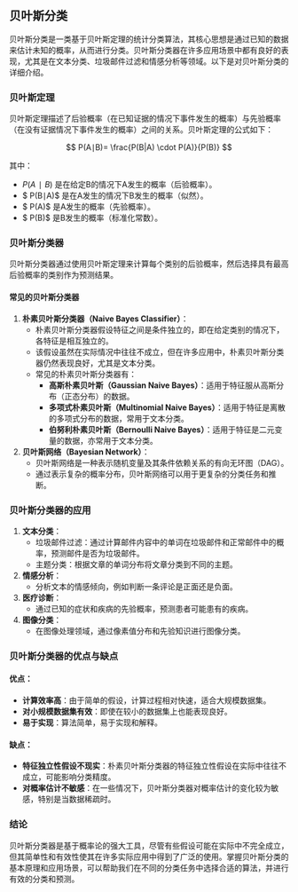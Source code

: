 ## 贝叶斯分类

贝叶斯分类是一类基于贝叶斯定理的统计分类算法，其核心思想是通过已知的数据来估计未知的概率，从而进行分类。贝叶斯分类器在许多应用场景中都有良好的表现，尤其是在文本分类、垃圾邮件过滤和情感分析等领域。以下是对贝叶斯分类的详细介绍。

### 贝叶斯定理

贝叶斯定理描述了后验概率（在已知证据的情况下事件发生的概率）与先验概率（在没有证据情况下事件发生的概率）之间的关系。贝叶斯定理的公式如下：

$$
P(A∣B)= \frac{P(B|A) \cdot P(A)}{P(B)}
$$

其中：

- $P(A∣B)$  是在给定B的情况下A发生的概率（后验概率）。
- $ P(B∣A)$ 是在A发生的情况下B发生的概率（似然）。
- $ P(A)$ 是A发生的概率（先验概率）。
- $ P(B)$  是B发生的概率（标准化常数）。

### 贝叶斯分类器

贝叶斯分类器通过使用贝叶斯定理来计算每个类别的后验概率，然后选择具有最高后验概率的类别作为预测结果。

#### 常见的贝叶斯分类器

1. **朴素贝叶斯分类器（Naive Bayes Classifier）**：
   - 朴素贝叶斯分类器假设特征之间是条件独立的，即在给定类别的情况下，各特征是相互独立的。
   - 该假设虽然在实际情况中往往不成立，但在许多应用中，朴素贝叶斯分类器仍然表现良好，尤其是文本分类。
   - 常见的朴素贝叶斯分类器有：
     - **高斯朴素贝叶斯（Gaussian Naive Bayes）**：适用于特征服从高斯分布（正态分布）的数据。
     - **多项式朴素贝叶斯（Multinomial Naive Bayes）**：适用于特征是离散的多项式分布的数据，常用于文本分类。
     - **伯努利朴素贝叶斯（Bernoulli Naive Bayes）**：适用于特征是二元变量的数据，亦常用于文本分类。
2. **贝叶斯网络（Bayesian Network）**：
   - 贝叶斯网络是一种表示随机变量及其条件依赖关系的有向无环图（DAG）。
   - 通过表示复杂的概率分布，贝叶斯网络可以用于更复杂的分类任务和推断。

### 贝叶斯分类器的应用

1. **文本分类**：
   - 垃圾邮件过滤：通过计算邮件内容中的单词在垃圾邮件和正常邮件中的概率，预测邮件是否为垃圾邮件。
   - 主题分类：根据文章的单词分布将文章分类到不同的主题。
2. **情感分析**：
   - 分析文本的情感倾向，例如判断一条评论是正面还是负面。
3. **医疗诊断**：
   - 通过已知的症状和疾病的先验概率，预测患者可能患有的疾病。
4. **图像分类**：
   - 在图像处理领域，通过像素值分布和先验知识进行图像分类。

### 贝叶斯分类器的优点与缺点

#### 优点：

- **计算效率高**：由于简单的假设，计算过程相对快速，适合大规模数据集。
- **对小规模数据集有效**：即使在较小的数据集上也能表现良好。
- **易于实现**：算法简单，易于实现和解释。

#### 缺点：

- **特征独立性假设不现实**：朴素贝叶斯分类器的特征独立性假设在实际中往往不成立，可能影响分类精度。
- **对概率估计不敏感**：在一些情况下，贝叶斯分类器对概率估计的变化较为敏感，特别是当数据稀疏时。

### 结论

贝叶斯分类器是基于概率论的强大工具，尽管有些假设可能在实际中不完全成立，但其简单性和有效性使其在许多实际应用中得到了广泛的使用。掌握贝叶斯分类的基本原理和应用场景，可以帮助我们在不同的分类任务中选择合适的算法，并进行有效的分类和预测。
